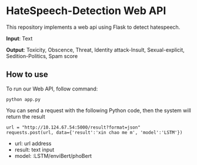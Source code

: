 # HateSpeech-Detection Web API
This repository implements a web api using Flask to detect hatespeech.

**Input**: Text

**Output**: Toxicity, Obscence, Threat, Identity attack-Insult, Sexual-explicit, Sedition-Politics, Spam score
## How to use
To run our Web API, follow command:
```
python app.py
```
You can send a request with the following Python code, then the system will return the result 
```
url = "http://10.124.67.54:5000/result?format=json"
requests.post(url, data={'result':'xin chao me m', 'model':'LSTM'})
```
* url: url address
* result: text input
* model: :LSTM/enviBert/phoBert
